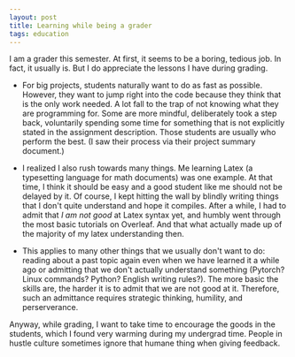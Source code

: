 ```yaml
---
layout: post
title: Learning while being a grader
tags: education
---
```


I am a grader this semester. At first, it seems to be a boring, tedious job. In fact, it usually is. But I do appreciate the lessons I have during grading.

- For big projects, students naturally want to do as fast as possible. However, they want to jump right into the code because they think that is the only work needed. A lot fall to the trap of not knowing what they are programming for. Some are more mindful, deliberately took a step back, voluntarily spending some time for something that is not explicitly stated in the assignment description. Those students are usually who perform the best. (I saw their process via their project summary document.)

- I realized I also rush towards many things. Me learning Latex (a typesetting language for math documents) was one example. At that time, I think it should be easy and a good student like me should not be delayed by it. Of course, I kept hitting the wall by blindly writing things that I don't quite understand and hope it compiles. After a while, I had to admit that *I am not good* at Latex syntax yet, and humbly went through the most basic tutorials on Overleaf. And that what actually made up of the majority of my latex understanding then.

- This applies to many other things that we usually don't want to do: reading about a past topic again even when we have learned it a while ago or admitting that we don't actually understand something (Pytorch? Linux commands? Python? English writing rules?). The more basic the skills are, the harder it is to admit that we are not good at it. Therefore, such an admittance requires strategic thinking, humility, and perserverance.

Anyway, while grading, I want to take time to encourage the goods in the students, which I found very warming during my undergrad time. People in hustle culture sometimes ignore that humane thing when giving feedback.
